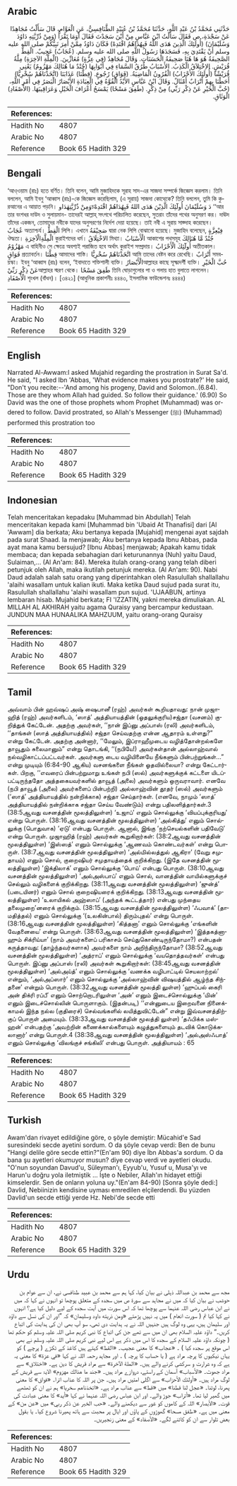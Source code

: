 ## Arabic


<div dir="rtl" lang="ar" style={{fontSize:'larger',backgroundColor:'#f8f9fa',padding:20}}>
حَدَّثَنِي مُحَمَّدُ بْنُ عَبْدِ اللَّهِ، حَدَّثَنَا مُحَمَّدُ بْنُ عُبَيْدٍ الطَّنَافِسِيُّ، عَنِ الْعَوَّامِ، قَالَ سَأَلْتُ مُجَاهِدًا عَنْ سَجْدَةِ، ص فَقَالَ سَأَلْتُ ابْنَ عَبَّاسٍ مِنْ أَيْنَ سَجَدْتَ فَقَالَ أَوَمَا تَقْرَأُ ‏(‏وَمِنْ ذُرِّيَّتِهِ دَاوُدَ وَسُلَيْمَانَ‏)‏ ‏(‏أُولَئِكَ الَّذِينَ هَدَى اللَّهُ فَبِهُدَاهُمُ اقْتَدِهْ‏)‏ فَكَانَ دَاوُدُ مِمَّنْ أُمِرَ نَبِيُّكُمْ صلى الله عليه وسلم أَنْ يَقْتَدِيَ بِهِ، فَسَجَدَهَا رَسُولُ اللَّهِ صلى الله عليه وسلم‏.‏ ‏(‏عُجَابٌ‏)‏ عَجِيبٌ‏.‏ الْقِطُّ الصَّحِيفَةُ هُوَ هَا هُنَا صَحِيفَةُ الْحَسَنَاتِ‏.‏ وَقَالَ مُجَاهِدٌ ‏(‏فِي عِزَّةٍ‏)‏ مُعَازِّينَ‏.‏ ‏(‏الْمِلَّةِ الآخِرَةِ‏)‏ مِلَّةُ قُرَيْشٍ‏.‏ الاِخْتِلاَقُ الْكَذِبُ‏.‏ الأَسْبَابُ طُرُقُ السَّمَاءِ فِي أَبْوَابِهَا ‏(‏جُنْدٌ مَا هُنَالِكَ مَهْزُومٌ‏)‏ يَعْنِي قُرَيْشًا ‏(‏أُولَئِكَ الأَحْزَابُ‏)‏ الْقُرُونُ الْمَاضِيَةُ‏.‏ ‏(‏فَوَاقٍ‏)‏ رُجُوعٍ‏.‏ ‏(‏قِطَّنَا‏)‏ عَذَابَنَا ‏(‏اتَّخَذْنَاهُمْ سُخْرِيًّا‏)‏ أَحَطْنَا بِهِمْ أَتْرَابٌ أَمْثَالٌ‏.‏ وَقَالَ ابْنُ عَبَّاسٍ الأَيْدُ الْقُوَّةُ فِي الْعِبَادَةِ الأَبْصَارُ الْبَصَرُ فِي أَمْرِ اللَّهِ، ‏(‏حُبَّ الْخَيْرِ عَنْ ذِكْرِ رَبِّي‏)‏ مِنْ ذِكْرٍ‏.‏ ‏(‏طَفِقَ مَسْحًا‏)‏ يَمْسَحُ أَعْرَافَ الْخَيْلِ وَعَرَاقِيبَهَا‏.‏ ‏(‏الأَصْفَادِ‏)‏ الْوَثَاقِ‏.‏
</div>
<div style={{backgroundColor:'#f8f9fa',padding:20, marginBottom: 10}}><table> <thead> <tr> <th>References:</th> <th></th> </tr> </thead> <tbody><tr><td>Hadith No</td><td>4807</td></tr><tr><td>Arabic No</td><td>4807</td></tr><tr><td>Reference</td><td>Book 65 Hadith 329</td></tr></tbody></table></div>

## Bengali


<div dir="ltr" lang="bn" style={{fontSize:'larger',backgroundColor:'#f8f9fa',padding:20}}>
‘আও্ওয়াম (রাঃ) হতে বর্ণিত। তিনি বলেন, আমি মুজাহিদকে সূরাহ সাদ-এর সাজদা সম্পর্কে জিজ্ঞেস করলাম। তিনি বললেন, আমি ইবনু ‘আব্বাস (রাঃ)-কে জিজ্ঞেস করেছিলাম, (এ সূরায়) সাজদা কোত্থেকে? তিনি বললেন, তুমি কি কুরআনের এ আয়াত পড়নি। وَمِنْ ذُرِّيَّتِهٰدَاوচدَ وَسُلَيْمَانَ أُولٓٓئِكَ الَّذِيْنَ هَدَى اللهُ فَبِهُدَاهُمْ اقْتَدِهْ ‘‘আর তার বংশধর দাউদ ও সুলায়মান- তাদেরই আল্লাহ্ সৎপথে পরিচালিত করেছেন, সুতরাং তাঁদের পথের অনুসরণ কর। দাঊদ তাঁদের একজন, তোমাদের নবীকে যাদের অনুসরণের নির্দেশ দেয়া হয়েছে। তাই নবী এ সূরায় সাজ্দাহ করেছেন। عُجَابٌ অত্যাশ্চর্য। الْقِطُّ লিপি। এখানে صَحِيْفَةُ দ্বারা নেক লিপি বোঝানো হয়েছে। মুজাহিদ বলেছেন, فِيْعِزَّةٍ ঔদ্ধত্য। الْمِلَّةِالْآخِرَةِ কুরাইশদের ধর্ম। الاخْتِلَاقُ মিথ্যা। الْأَسْبَابُ আকাশের পথসমূহ جُنْدٌ مَّا هُنَالِكَ مَهْزُوْمٌ এ বাহিনীও সে ক্ষেত্রে অবশ্যই পরাজিত হবে অর্থাৎ কুরাইশ সম্প্রদায়। أُولٓٓئِكَ الْأَحْزَابُ অতীতকাল। فَوَاقٍ প্রত্যাবর্তন। قِطَّنَا আমাদের শাস্তি। اتَّخَذْنَاهُمْ سُخْرِيًّا আমি তাদের বেষ্টন করে রেখেছি। أَتْرَابٌ সমবয়স্কা। ইবনু ‘আব্বাস (রাঃ) বলেন, ‘ইবাদাতে শক্তিশালী ব্যক্তি। الْأَبْصَارُআল্লাহর কাছে সূক্ষ্মদর্শী ব্যক্তি। حُبَّ الْخَيْرِ عَنْ ذِكْرِ رَبِّيْআল্লাহর স্মরণ থেকে। طَفِقَ مَسْحًا তিনি ঘোড়াগুলোর পা ও গলায় হাত বুলাতে লাগলেন। الْأَصْفَادِ শৃংখল (বাঁধন)। [৩৪২১] (আধুনিক প্রকাশনীঃ ৪৪৪৩, ইসলামিক ফাউন্ডেশনঃ ৪৪৪৪)
</div>
<div style={{backgroundColor:'#f8f9fa',padding:20, marginBottom: 10}}><table> <thead> <tr> <th>References:</th> <th></th> </tr> </thead> <tbody><tr><td>Hadith No</td><td>4807</td></tr><tr><td>Arabic No</td><td>4807</td></tr><tr><td>Reference</td><td>Book 65 Hadith 329</td></tr></tbody></table></div>

## English


<div dir="ltr" lang="en" style={{fontSize:'larger',backgroundColor:'#f8f9fa',padding:20}}>
Narrated Al-Awwam:I asked Mujahid regarding the prostration in Surat Sa'd. He said, "I asked Ibn 'Abbas, 'What evidence makes you prostrate?' He said, "Don't you recite:--'And among his progeny, David and Solomon..(6.84). Those are they whom Allah had guided. So follow their guidance.' (6.90) So David was the one of those prophets whom Prophet (Muhammad) was ordered to follow. David prostrated, so Allah's Messenger (ﷺ) (Muhammad) performed this prostration too
</div>
<div style={{backgroundColor:'#f8f9fa',padding:20, marginBottom: 10}}><table> <thead> <tr> <th>References:</th> <th></th> </tr> </thead> <tbody><tr><td>Hadith No</td><td>4807</td></tr><tr><td>Arabic No</td><td>4807</td></tr><tr><td>Reference</td><td>Book 65 Hadith 329</td></tr></tbody></table></div>

## Indonesian


<div dir="ltr" lang="id" style={{fontSize:'larger',backgroundColor:'#f8f9fa',padding:20}}>
Telah menceritakan kepadaku [Muhammad bin Abdullah] Telah menceritakan kepada kami [Muhammad bin 'Ubaid At Thanafisi] dari [Al 'Awwam] dia berkata; Aku bertanya kepada [Mujahid] mengenai ayat sajdah pada surat Shaad. Ia menjawab; Aku bertanya kepada Ibnu Abbas, pada ayat mana kamu bersujud? [Ibnu Abbas] menjawab; Apakah kamu tidak membaca; dan kepada sebahagian dari keturunannya (Nuh) yaitu Daud, Sulaiman,... (Al An'am: 84). Mereka itulah orang-orang yang telah diberi petunjuk oleh Allah, maka ikutilah petunjuk mereka. (Al An'am: 90). Nabi Daud adalah salah satu orang yang diperintahkan oleh Rasulullah shallallahu 'alaihi wasallam untuk kalian ikuti. Maka ketika Daud sujud pada surat itu, Rasulullah shallallahu 'alaihi wasallam pun sujud. 'UJAABUN, artinya lembaran hisab. Mujahid berkata; FI 'IZZATIN, yakni mereka dimuliakan. AL MILLAH AL AKHIRAH yaitu agama Quraisy yang bercampur kedustaan. JUNDUN MAA HUNAALIKA MAHZUUM, yaitu orang-orang Quraisy
</div>
<div style={{backgroundColor:'#f8f9fa',padding:20, marginBottom: 10}}><table> <thead> <tr> <th>References:</th> <th></th> </tr> </thead> <tbody><tr><td>Hadith No</td><td>4807</td></tr><tr><td>Arabic No</td><td>4807</td></tr><tr><td>Reference</td><td>Book 65 Hadith 329</td></tr></tbody></table></div>

## Tamil


<div dir="ltr" lang="ta" style={{fontSize:'larger',backgroundColor:'#f8f9fa',padding:20}}>
அவ்வாம் பின் ஹவ்ஷப் அஷ் ஷைபானீ (ரஹ்) அவர்கள் கூறியதாவது: நான் முஜாஹித் (ரஹ்) அவர்களிடம், ‘ஸாத்’ அத்தியாயத்தின் (ஓதலுக்குரிய)சஜ்தா (வசனம்) குறித்துக் கேட்டேன். அதற்கு அவர்கள், ‘‘நான் இப்னு அப்பாஸ் (ரலி) அவர்களிடம், ‘‘தாங்கள் (ஸாத் அத்தியாயத்தில்) சஜ்தா செய்வதற்கு என்ன ஆதாரம் உள்ளது?” என்று கேட்டேன். அதற்கு அன்னார், ‘‘மேலும், இப்ராஹீமுடைய வழித்தோன்றல்களே தாவூதும் சுலைமானும்” என்று தொடங்கி, ‘‘(நபியே!) அவர்கள்தான் அல்லாஹ்வால் நல்வழிகாட்டப்பட்டவர்கள். அவர்களு டைய வழியினையே நீங்களும் பின்பற்றுங்கள்...” என்று முடியும் (6:84-90 ஆகிய) வசனங்களை நீங்கள் ஓதவில்லையா? என்று கேட்டார்கள். பிறகு, ‘‘எவரைப் பின்பற்றுமாறு உங்கள் நபி (ஸல்) அவர்களுக்குக் கட்டளை யிடப்பட்டிருந்ததோ அத்தகையவர்களில் தாவூத் (அலை) அவர்களும் ஒருவராவார். எனவே (நபி தாவூத் (அலை) அவர்களைப் பின்பற்றி) அல்லாஹ்வின் தூதர் (ஸல்) அவர்களும் (‘ஸாத்’ அத்தியாயத்தில் நன்றிக்காக) சஜ்தா செய்தார்கள். (எனவே, நாமும் ‘ஸாத்’ அத்தியாயத்தில் நன்றிக்காக சஜ்தா செய்ய வேண்டும்) என்று பதிலளித்தார்கள்.3 (38:5ஆவது வசனத்தின் மூலத்திலுள்ள) ‘உஜாப்’ எனும் சொல்லுக்கு ‘வியப்புக்குரியது’ என்று பொருள். (38:16ஆவது வசனத்தின் மூலத்திலுள்ள) ‘அல்கித்து’ எனும் சொல்லுக்கு (பொதுவாக) ‘ஏடு’ என்பது பொருள். ஆனால், இங்கு ‘நற்செயல்களின் பதிவேடு’ என்று பொருள். முஜாஹித் (ரஹ்) அவர்கள் கூறுகிறார்கள்: (38:2ஆவது வசனத்தின் மூலத்திலுள்ள) ‘இஸ்ஸத்’ எனும் சொல்லுக்கு ‘ஆணவம் கொண்டவர்கள்’ என்று பொருள். (38:7ஆவது வசனத்தின் மூலத்திலுள்ள) ‘அல்மில்லத்துல் ஆகிரா’ (வேறு சமுதாயம்) எனும் சொல், குறைஷியர் சமுதாயத்தைக் குறிக்கிறது. (இதே வசனத்தின் மூலத்திலுள்ள) ‘இக்திலாக்’ எனும் சொல்லுக்கு ‘பொய்’ என்பது பொருள். (38:10ஆவது வசனத்தின் மூலத்திலுள்ள) ‘அல்அஸ்பாப்’ எனும் சொல், வானத்தின் வாயில்களுக்குச் செல்லும் வழிகளைக் குறிக்கிறது. (38:11ஆவது வசனத்தின் மூலத்திலுள்ள) ‘ஜுன்த்’ (படையினர்) எனும் சொல் குறைஷியரைக் குறிக்கிறது. (38:13ஆவது வசனத்தின் மூலத்திலுள்ள) ‘உலாயிகல் அஹ்ஸாப்’ (அந்தக் கூட்டத்தார்) என்பது முந்தைய தலைமுறை’னரைக் குறிக்கும். (38:15ஆவது வசனத்தின் மூலத்திலுள்ள) ‘ஃபவாக்’ (தாமதித்தல்) எனும் சொல்லுக்கு ‘(உலகின்பால்) திரும்புதல்’ என்று பொருள். (38:16ஆவது வசனத்தின் மூலத்திலுள்ள) ‘கித்தனா’ எனும் சொல்லுக்கு ‘எங்களின் வேதனையை’ என்று பொருள். (38:63ஆவது வசனத்தின் மூலத்திலுள்ள) ‘இத்தகத்னாஹும் சிக்ரிய்யா’ (நாம் அவர்களைப் பரிகாசம் செய்துகொண்டிருந்தோமா?) என்பதன் கருத்தாவது: (தாழ்ந்தவர்களாக) அவர்களை நாம் அறிந்திருந்தோமா? (38:52ஆவது வசனத்தின் மூலத்திலுள்ள) ‘அத்ராப்’ எனும் சொல்லுக்கு ‘வயதொத்தவர்கள்’ என்பது பொருள். இப்னு அப்பாஸ் (ரலி) அவர்கள் கூறுகிறார்கள்: (38:45ஆவது வசனத்தின் மூலத்திலுள்ள) ‘அல்அய்த்’ எனும் சொல்லுக்கு ‘வணக்க வழிபாட்டில் செயலாற்றல்’ என்றும், ‘அல்அப்ஸார்’ எனும் சொல்லுக்கு ‘அல்லாஹ்வின் விஷயத்தில் ஆழ்ந்த சிந்தனை’ என்றும் பொருள். (38:32ஆவது வசனத்தின் மூலத்தி லுள்ள) ‘ஹுப்பல் கைரி அன் திக்ரி ரப்பீ’ எனும் சொற்றொடரிலுள்ள ‘அன்’ எனும் இடைச்சொல்லுக்கு ‘மின்’ எனும் இடைச்சொல்லின் பொருளாகும். (இதன்படி,) ‘‘என்னுடைய இறைவனை நினைக்காமல் இந்த நல்ல (குதிரைச்) செல்வங்களில் லயித்துவிட்டேன்” என்று இவ்வசனத்திற்குப் பொருள் அமையும். (38:33ஆவது வசனத்தின் மூலத்தி லுள்ள) ‘தஃபிக்க மஸ்ஹன்’ என்பதற்கு ‘அவற்றின் கணைக்கால்களையும் கழுத்துகளையும் தடவிக் கொடுக்கலானார்’ என்று பொருள்.4 (38:38ஆவது வசனத்தின் மூலத்திலுள்ள) ‘அல்அஸ்ஃபாத்’ எனும் சொல்லுக்கு ‘விலங்குச் சங்கிலி’ என்பது பொருள். அத்தியாயம் : 65
</div>
<div style={{backgroundColor:'#f8f9fa',padding:20, marginBottom: 10}}><table> <thead> <tr> <th>References:</th> <th></th> </tr> </thead> <tbody><tr><td>Hadith No</td><td>4807</td></tr><tr><td>Arabic No</td><td>4807</td></tr><tr><td>Reference</td><td>Book 65 Hadith 329</td></tr></tbody></table></div>

## Turkish


<div dir="ltr" lang="tr" style={{fontSize:'larger',backgroundColor:'#f8f9fa',padding:20}}>
Awam'dan rivayet edildiğine göre, o şöyle demiştir: Mücahid'e Sad suresindeki secde ayetini sordum. O da şöyle cevap verdi: Ben de bunu "Hangi delile göre secde ettin?"(En'am 90) diye İbn Abbas'a sordum. O da bana şu ayetleri okumuyor musun? diye cevap verdi ve ayetleri okudu. "O'nun soyundan Davud'u, Süleyman'ı, Eyyub'u, Yusuf u, Musa'yı ve Harun'u doğru yola iletmiştik ... İşte o Nebiler, Allah'ın hidayet ettiği kimselerdir. Sen de onların yoluna uy."(En'am 84-90) [Sonra şöyle dedi:] Davlid, Nebiinizin kendisine uyması emredilen elçilerdendi. Bu yüzden Davlid'un secde ettiği yerde Hz. Nebi'de secde etti
</div>
<div style={{backgroundColor:'#f8f9fa',padding:20, marginBottom: 10}}><table> <thead> <tr> <th>References:</th> <th></th> </tr> </thead> <tbody><tr><td>Hadith No</td><td>4807</td></tr><tr><td>Arabic No</td><td>4807</td></tr><tr><td>Reference</td><td>Book 65 Hadith 329</td></tr></tbody></table></div>

## Urdu


<div dir="rtl" lang="ur" style={{fontSize:'larger',backgroundColor:'#f8f9fa',padding:20}}>
مجھ سے محمد بن عبداللہ ذہلی نے بیان کیا، کہا ہم سے محمد بن عبید طنافسی نے، ان سے عوام بن حوشب نے بیان کیا کہ میں نے مجاہد سے سورۃ ص میں سجدہ کے متعلق پوچھا تو انہوں نے کہا کہ میں نے ابن عباس رضی اللہ عنہما سے پوچھا تھا کہ اس سورت میں آیت سجدہ کے لیے دلیل کیا ہے؟ انہوں نے کہا کیا تم ( سورت انعام ) میں یہ نہیں پڑھتے «ومن ذريته داود وسليمان‏» کہ ”اور ان کی نسل سے داؤد اور سلیمان ہیں، یہی وہ لوگ ہیں جنہیں اللہ نے یہ ہدایت دی تھی، سو آپ بھی ان کی ہدایت کی اتباع کریں۔“ داؤد علیہ السلام بھی ان میں سے تھے جن کی اتباع کا نبی کریم صلی اللہ علیہ وسلم کو حکم تھا ( چونکہ داؤد علیہ السلام کے سجدہ کا اس میں ذکر ہے اس لیے نبی کریم صلی اللہ علیہ وسلم نے بھی اس موقع پر سجدہ کیا ) ۔ «عجاب‏» کا معنی عجیب۔ «القط» کہتے ہیں کاغذ کے ٹکڑے ( پرچے ) کو یہاں نیکیوں کا پرچہ مراد ہے ( یا حساب کا پرچہ ) ۔ اور مجاہد رحمہ اللہ نے کہا «في عزة‏» کا معنی یہ ہے کہ وہ شرارت و سرکشی کرنے والے ہیں۔ «الملة الآخرة‏» سے مراد قریش کا دین ہے۔ «اختلاق» سے مراد جھوٹ۔ «الأسباب» آسمان کے راستے، دروازے مراد ہیں۔ «جند ما هنالك مهزوم‏» الایۃ سے قریش کے لوگ مراد ہیں۔ «أولئك الأحزاب‏» سے اگلی امتیں مراد ہیں۔ جن پر اللہ کا عذاب اترا۔ «فواق‏» کا معنی پھرنا، لوٹنا۔ «عجل لنا قطنا‏» میں «قط» سے عذاب مراد ہے۔ «اتخذناهم سخريا‏» ہم نے ان کو ٹھٹھے میں گھیر لیا تھا۔ «أتراب» جوڑ والے۔ اور ابن عباس رضی اللہ عنہما نے کہا «أيد» کا معنی عبادت کی قوت۔ «الأبصار» اللہ کے کاموں کو غور سے دیکھنے والے۔ «حب الخير عن ذكر ربي‏» میں «عن من» کے معنی میں ہے۔ «طفق مسحا‏» گھوڑوں کے پاؤں اور ایال پر محبت سے ہاتھ پھیرنا شروع کیا۔ یا بقول بعض تلوار سے ان کو کاٹنے لگے۔ «الأصفاد‏» کے معنی زنجیریں۔
</div>
<div style={{backgroundColor:'#f8f9fa',padding:20, marginBottom: 10}}><table> <thead> <tr> <th>References:</th> <th></th> </tr> </thead> <tbody><tr><td>Hadith No</td><td>4807</td></tr><tr><td>Arabic No</td><td>4807</td></tr><tr><td>Reference</td><td>Book 65 Hadith 329</td></tr></tbody></table></div>